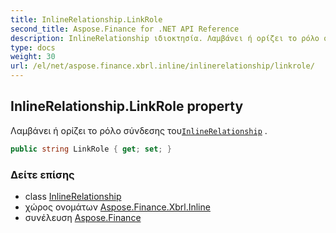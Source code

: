 ```yaml
---
title: InlineRelationship.LinkRole
second_title: Aspose.Finance for .NET API Reference
description: InlineRelationship ιδιοκτησία. Λαμβάνει ή ορίζει το ρόλο σύνδεσης τουInlineRelationship .
type: docs
weight: 30
url: /el/net/aspose.finance.xbrl.inline/inlinerelationship/linkrole/
---
```

## InlineRelationship.LinkRole property

Λαμβάνει ή ορίζει το ρόλο σύνδεσης του[`InlineRelationship`](../) .

```csharp
public string LinkRole { get; set; }
```

### Δείτε επίσης

* class [InlineRelationship](../)
* χώρος ονομάτων [Aspose.Finance.Xbrl.Inline](../../inlinerelationship/)
* συνέλευση [Aspose.Finance](../../../)



